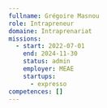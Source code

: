 ```yaml
---
fullname: Grégoire Masnou
role: Intrapreneur
domaine: Intraprenariat
missions:
  - start: 2022-07-01
    end: 2024-11-30
    status: admin
    employer: MEAE
    startups:
      - expresso
competences: []
---
```

